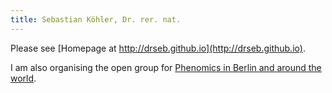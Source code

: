 ```yaml
---
title: Sebastian Köhler, Dr. rer. nat.
---
```


Please see [Homepage at http://drseb.github.io](http://drseb.github.io).

I am also organising the open group for [Phenomics in Berlin and around the world](https://phenomics.github.io/).
